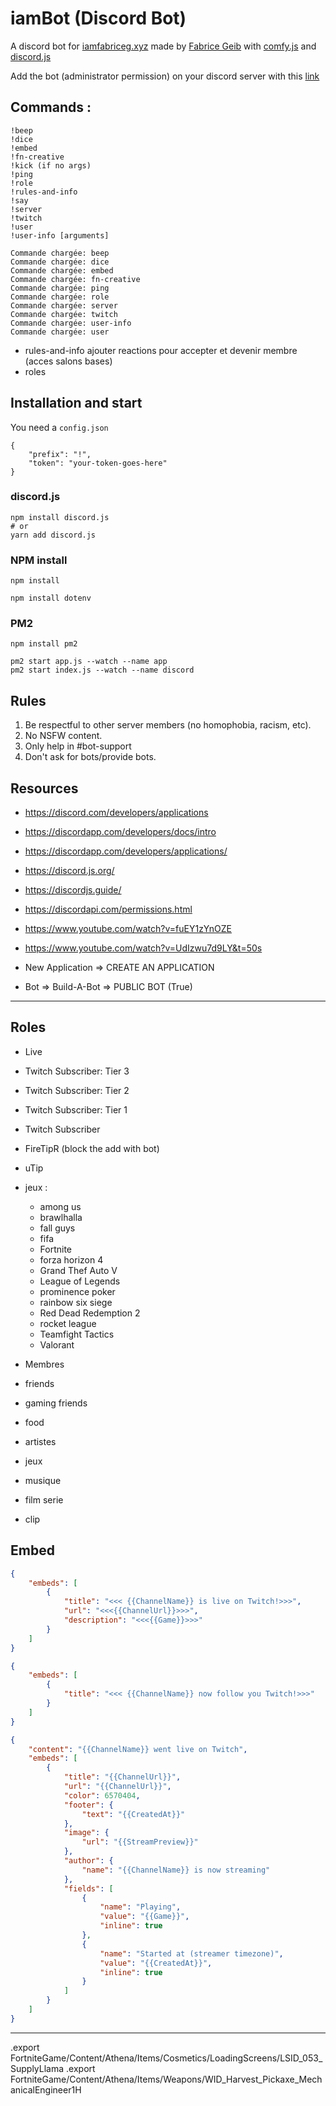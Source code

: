 # iamBot (Discord Bot)

A discord bot for [iamfabriceg.xyz](https://iamfabriceg.xyz) made by [Fabrice Geib](https://fabricegeib.com) with [comfy.js](https://github.com/instafluff/ComfyJS) and [discord.js](https://discord.js.org/#/)

Add the bot (administrator permission) on your discord server with this [link](https://discord.com/api/oauth2/authorize?client_id=580073418968530973&permissions=8&scope=bot)

## Commands :

```
!beep
!dice
!embed
!fn-creative
!kick (if no args)
!ping
!role
!rules-and-info
!say
!server
!twitch
!user
!user-info [arguments]
```

```
Commande chargée: beep
Commande chargée: dice
Commande chargée: embed
Commande chargée: fn-creative
Commande chargée: ping
Commande chargée: role
Commande chargée: server
Commande chargée: twitch
Commande chargée: user-info
Commande chargée: user
```

- rules-and-info ajouter reactions pour accepter et devenir membre (acces salons bases)
- roles

## Installation and start

You need a `config.json`

```
{
	"prefix": "!",
    "token": "your-token-goes-here"
}
```

### discord.js

```
npm install discord.js
# or
yarn add discord.js
```

### NPM install

```
npm install

npm install dotenv
```

### PM2

```
npm install pm2

pm2 start app.js --watch --name app
pm2 start index.js --watch --name discord
```

## Rules

1. Be respectful to other server members (no homophobia, racism, etc).
2. No NSFW content.
3. Only help in #bot-support
4. Don't ask for bots/provide bots.

## Resources

- https://discord.com/developers/applications
- https://discordapp.com/developers/docs/intro
- https://discordapp.com/developers/applications/

- https://discord.js.org/
- https://discordjs.guide/
- https://discordapi.com/permissions.html
- https://www.youtube.com/watch?v=fuEY1zYnOZE
- https://www.youtube.com/watch?v=UdIzwu7d9LY&t=50s


- New Application => CREATE AN APPLICATION
- Bot => Build-A-Bot => PUBLIC BOT (True)

<!-- https://skidip.team -->

---

## Roles

- Live

- Twitch Subscriber: Tier 3
- Twitch Subscriber: Tier 2
- Twitch Subscriber: Tier 1
- Twitch Subscriber

- FireTipR (block the add with bot)
- uTip

- jeux :
	- among us
	- brawlhalla
	- fall guys
	- fifa
	- Fortnite
	- forza horizon 4
	- Grand Thef Auto V
	- League of Legends
	- prominence poker
	- rainbow six siege
	- Red Dead Redemption 2
	- rocket league
	- Teamfight Tactics
	- Valorant

- Membres
- friends
- gaming friends

- food
- artistes
- jeux
- musique
- film serie

- clip

## Embed

```json
{
	"embeds": [
		{
			"title": "<<< {{ChannelName}} is live on Twitch!>>>",
			"url": "<<<{{ChannelUrl}}>>>",
			"description": "<<<{{Game}}>>>"
		}
	]
}
```

```json
{
	"embeds": [
		{
			"title": "<<< {{ChannelName}} now follow you Twitch!>>>"
		}
	]
}
```

```json
{
	"content": "{{ChannelName}} went live on Twitch",
	"embeds": [
		{
			"title": "{{ChannelUrl}}",
			"url": "{{ChannelUrl}}",
			"color": 6570404,
			"footer": {
				"text": "{{CreatedAt}}"
			},
			"image": {
				"url": "{{StreamPreview}}"
			},
			"author": {
				"name": "{{ChannelName}} is now streaming"
			},
			"fields": [
				{
					"name": "Playing",
					"value": "{{Game}}",
					"inline": true
				},
				{
					"name": "Started at (streamer timezone)",
					"value": "{{CreatedAt}}",
					"inline": true
				}
			]
		}
	]
}
```

---

.export FortniteGame/Content/Athena/Items/Cosmetics/LoadingScreens/LSID_053_SupplyLlama
.export FortniteGame/Content/Athena/Items/Weapons/WID_Harvest_Pickaxe_MechanicalEngineer1H
